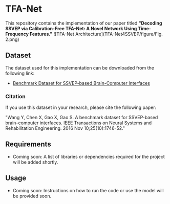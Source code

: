 # TFA-Net

This repository contains the implementation of our paper titled **"Decoding SSVEP via Calibration-Free TFA-Net: A Novel Network Using Time-Frequency Features."**
![TFA-Net Architecture](TFA-Net4SSVEP/figure/Fig. 2.png)

## Dataset

The dataset used for this implementation can be downloaded from the following link:

- [Benchmark Dataset for SSVEP-based Brain-Computer Interfaces](https://bci.med.tsinghua.edu.cn/download.html)

### Citation

If you use this dataset in your research, please cite the following paper:

"Wang Y, Chen X, Gao X, Gao S. A benchmark dataset for SSVEP-based brain–computer interfaces. IEEE Transactions on Neural Systems and Rehabilitation Engineering. 2016 Nov 10;25(10):1746-52."

## Requirements

- Coming soon: A list of libraries or dependencies required for the project will be added shortly.

## Usage

- Coming soon: Instructions on how to run the code or use the model will be provided soon.
